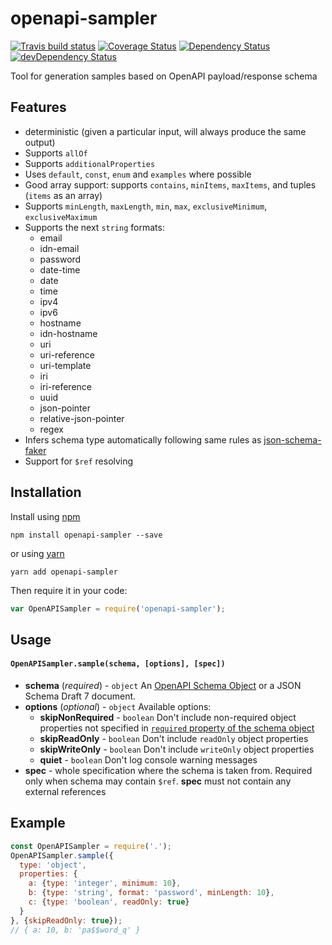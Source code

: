 # openapi-sampler

[![Travis build status](http://img.shields.io/travis/Redocly/openapi-sampler.svg?style=flat)](https://travis-ci.org/Redocly/openapi-sampler) [![Coverage Status](https://coveralls.io/repos/Redocly/openapi-sampler/badge.svg?branch=master&service=github)](https://coveralls.io/github/Redocly/openapi-sampler?branch=master) [![Dependency Status](https://david-dm.org/Redocly/openapi-sampler.svg)](https://david-dm.org/Redocly/openapi-sampler) [![devDependency Status](https://david-dm.org/Redocly/openapi-sampler/dev-status.svg)](https://david-dm.org/Redocly/openapi-sampler#info=devDependencies)

Tool for generation samples based on OpenAPI payload/response schema

## Features
- deterministic (given a particular input, will always produce the same output)
- Supports `allOf`
- Supports `additionalProperties`
- Uses `default`, `const`, `enum` and `examples` where possible
- Good array support: supports `contains`, `minItems`, `maxItems`, and tuples (`items` as an array)
- Supports `minLength`, `maxLength`, `min`, `max`, `exclusiveMinimum`, `exclusiveMaximum`
- Supports the next `string` formats:
  - email
  - idn-email
  - password
  - date-time
  - date
  - time
  - ipv4
  - ipv6
  - hostname
  - idn-hostname
  - uri
  - uri-reference
  - uri-template
  - iri
  - iri-reference
  - uuid
  - json-pointer
  - relative-json-pointer
  - regex
- Infers schema type automatically following same rules as [json-schema-faker](https://www.npmjs.com/package/json-schema-faker#inferred-types)
- Support for `$ref` resolving

## Installation

Install using [npm](https://docs.npmjs.com/getting-started/what-is-npm)

    npm install openapi-sampler --save

or using [yarn](https://yarnpkg.com)

    yarn add openapi-sampler

Then require it in your code:

```js
var OpenAPISampler = require('openapi-sampler');
```

## Usage
#### `OpenAPISampler.sample(schema, [options], [spec])`
- **schema** (_required_) - `object`
An [OpenAPI Schema Object](http://swagger.io/specification/#schemaObject) or a JSON Schema Draft 7 document.
- **options** (_optional_) - `object`
Available options:
  - **skipNonRequired** - `boolean`
  Don't include non-required object properties not specified in [`required` property of the schema object](https://swagger.io/docs/specification/data-models/data-types/#required)
  - **skipReadOnly** - `boolean`
  Don't include `readOnly` object properties
  - **skipWriteOnly** - `boolean`
  Don't include `writeOnly` object properties
  - **quiet** - `boolean`
  Don't log console warning messages
- **spec** - whole specification where the schema is taken from. Required only when schema may contain `$ref`. **spec** must not contain any external references

## Example
```js
const OpenAPISampler = require('.');
OpenAPISampler.sample({
  type: 'object',
  properties: {
    a: {type: 'integer', minimum: 10},
    b: {type: 'string', format: 'password', minLength: 10},
    c: {type: 'boolean', readOnly: true}
  }
}, {skipReadOnly: true});
// { a: 10, b: 'pa$$word_q' }
```
